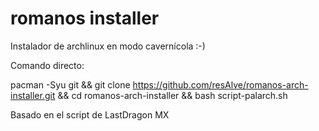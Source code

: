 # romanos installer

Instalador de archlinux en modo cavernícola :-)

Comando directo:

pacman -Syu git && git clone https://github.com/resAlve/romanos-arch-installer.git && cd romanos-arch-installer && bash script-palarch.sh

Basado en el script de LastDragon MX
